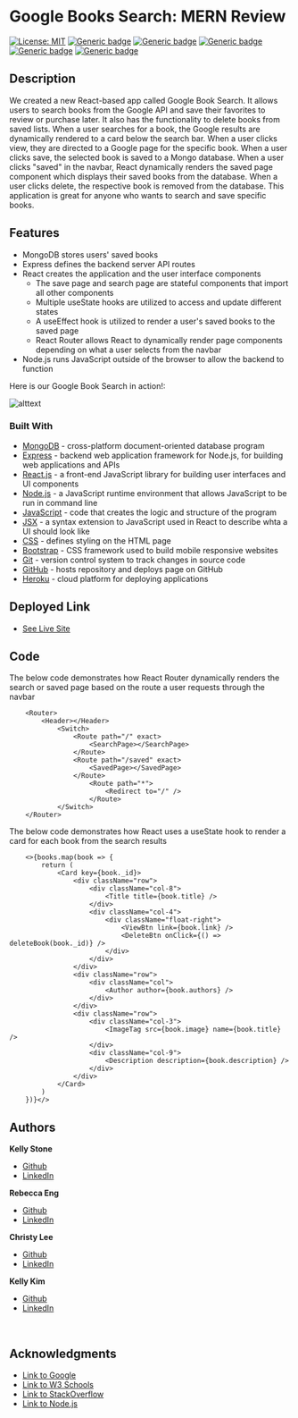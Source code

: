 # Google Books Search: MERN Review
[![License: MIT](https://img.shields.io/badge/License-MIT-green.svg)](https://opensource.org/licenses/MIT)
[![Generic badge](https://img.shields.io/badge/Hard_Dependancy-express-red.svg)](https://shields.io/)
[![Generic badge](https://img.shields.io/badge/Hard_Dependancy-axios-yellow.svg)](https://shields.io/)
[![Generic badge](https://img.shields.io/badge/Hard_Dependancy-mongoose-purple.svg)](https://shields.io/)
[![Generic badge](https://img.shields.io/badge/Hard_Dependancy-react_router_dom-blue.svg)](https://shields.io/)
[![Generic badge](https://img.shields.io/badge/Hard_Dependancy-if_env-orange.svg)](https://shields.io/)

 ## Description 
We created a new React-based app called Google Book Search. It allows users to search books from the Google API and save their favorites to review or purchase later. It also has the functionality to delete books from saved lists. When a user searches for a book, the Google results are dynamically rendered to a card below the search bar. When a user clicks view, they are directed to a Google page for the specific book. When a user clicks save, the selected book is saved to a Mongo database. When a user clicks "saved" in the navbar, React dynamically renders the saved page component which displays their saved books from the database. When a user clicks delete, the respective book is removed from the database. This application is great for anyone who wants to search and save specific books.

## Features
* MongoDB stores users' saved books
* Express defines the backend server API routes
* React creates the application and the user interface components
    * The save page and search page are stateful components that import all other components
    * Multiple useState hooks are utilized to access and update different states
    * A useEffect hook is utilized to render a user's saved books to the saved page
    * React Router allows React to dynamically render page components depending on what a user selects from the navbar
* Node.js runs JavaScript outside of the browser to allow the backend to function

Here is our Google Book Search in action!:

![alttext](googlebooksearch.gif)


### Built With
* [MongoDB](https://www.mongodb.com/) - cross-platform document-oriented database program
* [Express](https://expressjs.com/) - backend web application framework for Node.js, for building web applications and APIs
* [React.js](https://reactjs.org/) - a front-end JavaScript library for building user interfaces and UI components
* [Node.js](https://nodejs.org/en/) - a JavaScript runtime environment that allows JavaScript to be run in command line
* [JavaScript](https://developer.mozilla.org/en-US/docs/Web/JavaScript) - code that creates the logic and structure of the program
* [JSX](https://reactjs.org/docs/introducing-jsx.html) - a syntax extension to JavaScript used in React to describe whta a UI should look like
* [CSS](https://developer.mozilla.org/en-US/docs/Web/CSS) - defines styling on the HTML page
* [Bootstrap](https://getbootstrap.com/) - CSS framework used to build mobile responsive websites
* [Git](https://git-scm.com/) - version control system to track changes in source code
* [GitHub](https://github.com/) - hosts repository and deploys page on GitHub
* [Heroku](https://heroku.com) - cloud platform for deploying applications

## Deployed Link

* [See Live Site](https://intense-castle-73728.herokuapp.com/)


## Code
The below code demonstrates how React Router dynamically renders the search or saved page based on the route a user requests through the navbar


        <Router>
            <Header></Header>
                <Switch>
                    <Route path="/" exact>
                        <SearchPage></SearchPage>
                    </Route>
                    <Route path="/saved" exact>
                        <SavedPage></SavedPage>
                    </Route>
                        <Route path="*">
                            <Redirect to="/" />
                        </Route>
                </Switch>
        </Router>

The below code demonstrates how React uses a useState hook to render a card for each book from the search results 

        <>{books.map(book => {
            return (
                <Card key={book._id}>
                    <div className="row">
                        <div className="col-8">
                            <Title title={book.title} />
                        </div>
                        <div className="col-4">
                            <div className="float-right">
                                <ViewBtn link={book.link} />
                                <DeleteBtn onClick={() => deleteBook(book._id)} />
                            </div>
                        </div>
                    </div>
                    <div className="row">
                        <div className="col">
                            <Author author={book.authors} />
                        </div>
                    </div>
                    <div className="row">
                        <div className="col-3">
                            <ImageTag src={book.image} name={book.title} />
                        </div>
                        <div className="col-9">
                            <Description description={book.description} />
                        </div>
                    </div>
                </Card>
            )
        })}</>


## Authors

**Kelly Stone** 

- [Github](https://github.com/kellystone4)
- [LinkedIn](https://www.linkedin.com/in/kelly-a-stone/)

**Rebecca Eng** 

- [Github](https://github.com/engrebecca)
- [LinkedIn](https://www.linkedin.com/in/engrebecca/)

**Christy Lee** 

- [Github](https://github.com/christyglee)
- [LinkedIn](https://www.linkedin.com/in/christy-lee/)

**Kelly Kim** 

- [Github](https://github.com/kellykim831)
- [LinkedIn](https://www.linkedin.com/in/realtorkellykim/)
<br> 

## Acknowledgments

* [Link to Google](https://www.google.com)
* [Link to W3 Schools](https://www.w3schools.com)
* [Link to StackOverflow](https://www.stackoverflow.com)
* [Link to Node.js](https://nodejs.org/en/)













